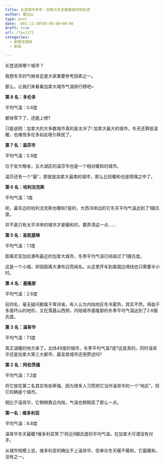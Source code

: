 ```yaml
---
title: 长登城市参考：加拿大冬天最暖城市排名榜
author: 童远山
type: post
date: -001-11-30T00:00:00+00:00
draft: true
url: /?p=1171
categories:
  - 新移民登陆
  - 新闻

---
```

长登选择哪个城市？

我想冬天的气候肯定是大家重要参考因素之一。

那么，让我们来看看加拿大城市气温排行榜吧~

 **第 8 名：多伦多** 

平均气温：0.6度

都快零下了，还能上榜?

只能说明：加拿大的大多数城市真的是太冷了! 加拿大最大的城市，冬天还算挺温暖，也难怪多伦多如此吸引移民了。

 **第 7 名：温莎市** 

平均气温：0.9度

位于安大略省，五大湖区的温莎市也是一个相对暖和的城市。

温莎还有一个“最”，那就是加拿大最南的城市，那么比较暖和也是情理之中了。

 **第 6 名：哈利法克斯** 

平均气温：1度

呃，最东边的哈利法克斯也暖和?是的，大西洋岸边的它冬天平均气温达到了1摄氏度。

并不是只有太平洋岸的城市才是暖和的，要弄清这一点……

 **第 5 名：圣凯瑟琳** 

平均气温：1.1度

距离尼亚加拉瀑布最近的加拿大城市，冬季平均气温已经超过了1摄氏度。

这是一个小城，却因距离大瀑布近而闻名。从这里开车到美国边境线也只需要半小时。

 **第 4 名：基隆那** 

平均气温：2.6度

前四名，毫无疑问都属于卑诗省。有人认为内陆地区冬冷夏热，其实不然。得益于多面环山的地形，又在落基山西侧，内陆城市基隆那的冬季平均气温达到了2.6摄氏度。

 **第 3 名：温哥华** 

平均气温：7.1度

真正温暖的地方来了。北纬49度的城市，冬季平均气温7度?这是真的。同时温哥华还是加拿大第三大都市，最宜居城市还用赘述吗?

 **第 2 名：阿伯茨福** 

平均气温：7.2度

将它放在第二名其实有些牵强，因为很多人习惯把它当作温哥华的一个“地区”，但它的确是个城市。

相比于温哥华，它稍稍靠近内陆，气温也稍稍高了那么一点。

 **第一名：维多利亚** 

平均气温：8.8度

温哥华冬天最暖?维多利亚笑了!将近9摄氏度的平均气温，在加拿大可谓没有对手。

从城市规模上说，维多利亚的确比不上温哥华，但单论冬天暖不暖和，它最暖和，没有之一。